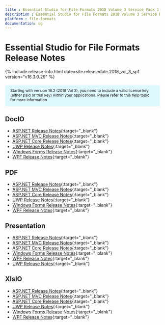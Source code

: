 ```yaml
---
title : Essential Studio for File Formats 2018 Volume 3 Service Pack 1 Release Notes 
description : Essential Studio for File Formats 2018 Volume 3 Service Pack 1 Release Notes 
platform : file-formats
documentation: ug
---
```


# Essential Studio for File Formats Release Notes 

{% include release-info.html date=site.releasedate.2018_vol_3_sp1  version="v16.3.0.29" %} 

<style>
    #license {
        font-size: .88em !important;
        margin-top: 1.5em;
        margin-bottom: 1.5em;
        background-color: #def8ff;
        padding: 10px 17px 14px;
    }
</style>

<div id="license">
    Starting with version 16.2 (2018 Vol 2), you need to include a valid license key (either paid or trial key) within your applications.
    Please refer to this <a href="/common/essential-studio/licensing/license-key">help topic</a> for more information
</div> 

## DocIO

* [ASP.NET Release Notes](/aspnet/release-notes/v16.3.0.29?type=all#docio){:target="_blank"}
* [ASP.NET MVC Release Notes](/aspnetmvc/release-notes/v16.3.0.29?type=all#docio){:target="_blank"}
* [ASP.NET Core Release Notes](/aspnet-core/release-notes/v16.3.0.29?type=all#docio){:target="_blank"}
* [UWP Release Notes](/uwp/release-notes/v16.3.0.29?type=all#docio){:target="_blank"}
* [Windows Forms Release Notes](/windowsforms/release-notes/v16.3.0.29?type=all#docio){:target="_blank"}
* [WPF Release Notes](/wpf/release-notes/v16.3.0.29?type=all#docio){:target="_blank"}


## PDF

* [ASP.NET Release Notes](/aspnet/release-notes/v16.3.0.29?type=all#pdf){:target="_blank"}
* [ASP.NET MVC Release Notes](/aspnetmvc/release-notes/v16.3.0.29?type=all#pdf){:target="_blank"}
* [ASP.NET Core Release Notes](/aspnet-core/release-notes/v16.3.0.29?type=all#pdf){:target="_blank"}
* [UWP Release Notes](/uwp/release-notes/v16.3.0.29?type=all#pdf){:target="_blank"}
* [Windows Forms Release Notes](/windowsforms/release-notes/v16.3.0.29?type=all#pdf){:target="_blank"}
* [WPF Release Notes](/wpf/release-notes/v16.3.0.29?type=all#pdf){:target="_blank"}


## Presentation

* [ASP.NET Release Notes](/aspnet/release-notes/v16.3.0.29?type=all#presentation){:target="_blank"}
* [ASP.NET MVC Release Notes](/aspnetmvc/release-notes/v16.3.0.29?type=all#presentation){:target="_blank"}
* [ASP.NET Core Release Notes](/aspnet-core/release-notes/v16.3.0.29?type=all#presentation){:target="_blank"}
* [Windows Forms Release Notes](/windowsforms/release-notes/v16.3.0.29?type=all#presentation){:target="_blank"}
* [WPF Release Notes](/wpf/release-notes/v16.3.0.29?type=all#presentation){:target="_blank"}
* [UWP Release Notes](/uwp/release-notes/v16.3.0.29?type=all#presentation){:target="_blank"}


## XlsIO

* [ASP.NET Release Notes](/aspnet/release-notes/v16.3.0.29?type=all#xlsio){:target="_blank"}
* [ASP.NET MVC Release Notes](/aspnetmvc/release-notes/v16.3.0.29?type=all#xlsio){:target="_blank"}
* [ASP.NET Core Release Notes](/aspnet-core/release-notes/v16.3.0.29?type=all#xlsio){:target="_blank"}
* [UWP Release Notes](/uwp/release-notes/v16.3.0.29?type=all#xlsio){:target="_blank"}
* [Windows Forms Release Notes](/windowsforms/release-notes/v16.3.0.29?type=all#xlsio){:target="_blank"}
* [WPF Release Notes](/wpf/release-notes/v16.3.0.29?type=all#xlsio){:target="_blank"}